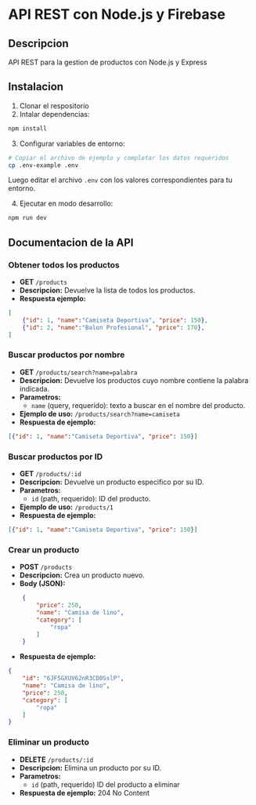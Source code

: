 # API REST con Node.js y Firebase

## Descripcion

API REST para la gestion de productos con Node.js y Express

## Instalacion

1. Clonar el respositorio
2. Intalar dependencias:

```bash 
npm install
```

3. Configurar variables de entorno:

```bash
# Copiar el archivo de ejemplo y completar los datos requeridos
cp .env-example .env
```

Luego editar el archivo `.env` con los valores correspondientes para tu entorno.

4. Ejecutar en modo desarrollo:

```bash
npm run dev
```

## Documentacion de la API

### Obtener todos los productos

- **GET** `/products`
- **Descripcion:** Devuelve la lista de todos los productos.
- **Respuesta ejemplo:**

```json
[
    {"id": 1, "name":"Camiseta Deportiva", "price": 150},
    {"id": 2, "name":"Balon Profesional", "price": 170},
]
```

### Buscar productos por nombre

- **GET** `/products/search?name=palabra`
- **Descripcion:** Devuelve los productos cuyo nombre contiene la palabra indicada.
- **Parametros:**
    - `name` (query, requerido): texto a buscar en el nombre del producto.
- **Ejemplo de uso:** `/products/search?name=camiseta`
- **Respuesta de ejemplo:**

```json
[{"id": 1, "name":"Camiseta Deportiva", "price": 150}]
```

### Buscar productos por ID

- **GET** `/products/:id`
- **Descripcion:** Devuelve un producto especifico por su ID.
- **Parametros:**
    - `id` (path, requerido): ID del producto.
- **Ejemplo de uso:** `/products/1`
- **Respuesta de ejemplo:**

```json
[{"id": 1, "name":"Camiseta Deportiva", "price": 150}]
```

### Crear un producto

- **POST** `/products`
- **Descripcion:** Crea un producto nuevo.
- **Body (JSON):**
```json
    {
        "price": 250,
        "name": "Camisa de lino",
        "category": [
            "ropa"
        ]
    }
```
- **Respuesta de ejemplo:**

```json
{
    "id": "6JF5GXUV62nR3CD0SslP",
    "name": "Camisa de lino",
    "price": 250,
    "category": [
        "ropa"
    ]
}
```

### Eliminar un producto

- **DELETE** `/products/:id`
- **Descripcion:** Elimina un producto por su ID.
- **Parametros:**
    - `id` (path, requerido) ID del producto a eliminar
- **Respuesta de ejemplo:** 204 No Content
